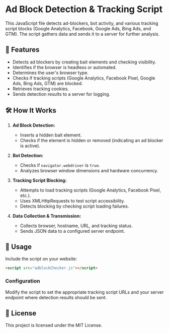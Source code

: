 # Ad Block Detection & Tracking Script

This JavaScript file detects ad-blockers, bot activity, and various tracking script blocks (Google Analytics, Facebook, Google Ads, Bing Ads, and GTM). The script gathers data and sends it to a server for further analysis.

## 🚀 Features

- Detects ad blockers by creating bait elements and checking visibility.
- Identifies if the browser is headless or automated.
- Determines the user's browser type.
- Checks if tracking scripts (Google Analytics, Facebook Pixel, Google Ads, Bing Ads, GTM) are blocked.
- Retrieves tracking cookies.
- Sends detection results to a server for logging.

## 🛠️ How It Works

1. **Ad Block Detection:**
   - Inserts a hidden bait element.
   - Checks if the element is hidden or removed (indicating an ad blocker is active).

2. **Bot Detection:**
   - Checks if `navigator.webdriver` is `true`.
   - Analyzes browser window dimensions and hardware concurrency.

3. **Tracking Script Blocking:**
   - Attempts to load tracking scripts (Google Analytics, Facebook Pixel, etc.).
   - Uses XMLHttpRequests to test script accessibility.
   - Detects blocking by checking script loading failures.

4. **Data Collection & Transmission:**
   - Collects browser, hostname, URL, and tracking status.
   - Sends JSON data to a configured server endpoint.

## 📌 Usage

Include the script on your website:

```html
<script src="adblockChecker.js"></script>
```

### Configuration

Modify the script to set the appropriate tracking script URLs and your server endpoint where detection results should be sent.

## 📜 License
This project is licensed under the MIT License.
